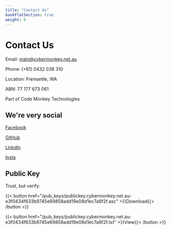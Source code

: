 ```yaml
---
title: "Contact Us"
bookFlatSection: true
weight: 6
---
```


# Contact Us

Email: [main@cybermonkey.net.au](mailto:main@cybermonkey.net.au)

Phone: (+61) 0432 038 310

Location: Fremantle, WA

ABN: 77 177 673 061

Part of Code Monkey Technologies

## We're very social

[Facebook](https://www.facebook.com/codemonkeycyber/)

[GitHub](https://github.com/CodeMonkeyCybersecurity)

[LinkdIn](https://www.linkedin.com/company/codemonkeycyber)

[Insta](https://www.instagram.com/code_monkey_cyber)

## Public Key

Trust, but verify:

{{< button href="/pub_keys/publickey.cybermonkey.net.au-e3f0434f633b9745e69858add19e08d1ec7a6f2f.asc" >}}Download{{< /button >}}

{{< button href="/pub_keys/publickey.cybermonkey.net.au-e3f0434f633b9745e69858add19e08d1ec7a6f2f.txt" >}}View{{< /button >}}
